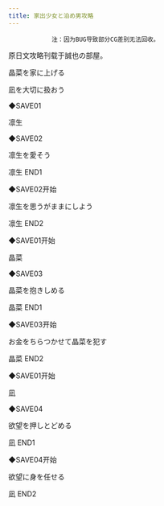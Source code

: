 ```yaml
---
title: 家出少女と泊め男攻略
---
```


                注：因为BUG导致部分CG差别无法回收。

原日文攻略刊载于誠也の部屋。



晶菜を家に上げる

凪を大切に扱おう

◆SAVE01

凛生

◆SAVE02

凛生を愛そう



凛生 END1



◆SAVE02开始

凛生を思うがままにしよう



凛生 END2



◆SAVE01开始

晶菜

◆SAVE03

晶菜を抱きしめる



晶菜 END1



◆SAVE03开始

お金をちらつかせて晶菜を犯す



晶菜 END2



◆SAVE01开始

凪

◆SAVE04

欲望を押しとどめる



凪 END1



◆SAVE04开始

欲望に身を任せる



凪 END2


              

